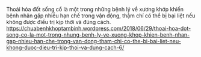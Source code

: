 Thoái hóa đốt sống cổ là một trong những bệnh lý về xương khớp khiến bệnh nhân gặp nhiều hạn chế trong vận động, thậm chí có thể bị bại liệt nếu không được điều trị kịp thời và đúng cách. 
https://chuabenhkhoptambinh.wordpress.com/2018/06/29/thoai-hoa-dot-song-co-la-mot-trong-nhung-benh-ly-ve-xuong-khop-khien-benh-nhan-gap-nhieu-han-che-trong-van-dong-tham-chi-co-the-bi-bai-liet-neu-khong-duoc-dieu-tri-kip-thoi-va-dung-cach-6/
